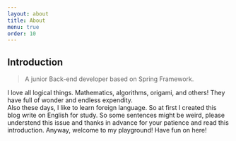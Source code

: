 ```yaml
---
layout: about
title: About
menu: true
order: 10
---
```


## Introduction  
> A junior Back-end developer based on Spring Framework.  

I love all logical things. Mathematics, algorithms, origami, and others! They have full of wonder and endless expendity.  
Also these days, I like to learn foreign language. So at first I created this blog write on English for study. So some sentences might be weird, please understend this issue and thanks in advance for your patience and read this introduction.
Anyway, welcome to my playground! Have fun on here!